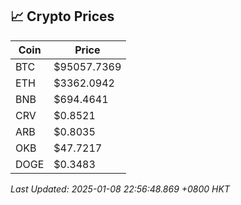 ## 📈 Crypto Prices

| Coin | Price |
| ---- | ----- |
| BTC | $95057.7369 |
| ETH | $3362.0942 |
| BNB | $694.4641 |
| CRV | $0.8521 |
| ARB | $0.8035 |
| OKB | $47.7217 |
| DOGE | $0.3483 |

_Last Updated: 2025-01-08 22:56:48.869 +0800 HKT_